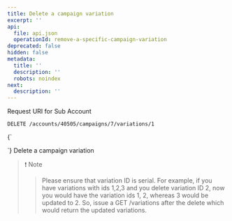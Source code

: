```yaml
---
title: Delete a campaign variation
excerpt: ''
api:
  file: api.json
  operationId: remove-a-specific-campaign-variation
deprecated: false
hidden: false
metadata:
  title: ''
  description: ''
  robots: noindex
next:
  description: ''
---
```

Request URI for Sub Account

```
DELETE /accounts/40505/campaigns/7/variations/1
```

<HTMLBlock>{`
<div></div>

<style></style>
`}</HTMLBlock>
Delete a campaign variation
> ❗️ Note
> >
> > Please ensure that variation ID is serial. For example, if you have variations with ids 1,2,3 and you delete variation ID 2, now you would have the variation ids 1, 2, whereas 3 would be updated to 2. So, issue a GET /variations after the delete which would return the updated variations.